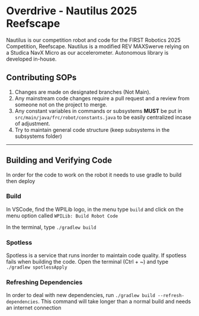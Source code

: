 # Overdrive - Nautilus 2025 Reefscape

Nautilus is our competition robot and code for the FIRST Robotics 2025 Competition, Reefscape. Nautilus is a modified REV MAXSwerve relying on a Studica NavX Micro as our accelerometer. Autonomous library is developed in-house.

## Contributing SOPs
 1. Changes are made on designated branches (Not Main).
 2. Any mainstream code changes require a pull request and a review from someone not on the project to merge.
 3. Any constant variables in commands or subsystems **MUST** be put in `src/main/java/frc/robot/constants.java` to be easily centralized incase of adjustment.
 4. Try to maintain general code structure (keep subsystems in the subsystems folder)

------------

## Building and Verifying Code
In order for the code to work on the robot it needs to use gradle to build then deploy
### Build
In VSCode, find the WPILib logo, in the menu type `build` and click on the menu option called `WPILib: Build Robot Code`

In the terminal, type `./gradlew build`
### Spotless
Spotless is a service that runs inorder to maintain code quality. If spotless fails when building the code. Open the terminal (Ctrl + ~) and type `./gradlew spotlessApply`

### Refreshing Dependencies
In order to deal with new dependencies, run `./gradlew build --refresh-dependencies`. This command will take longer than a normal build and needs an internet connection

